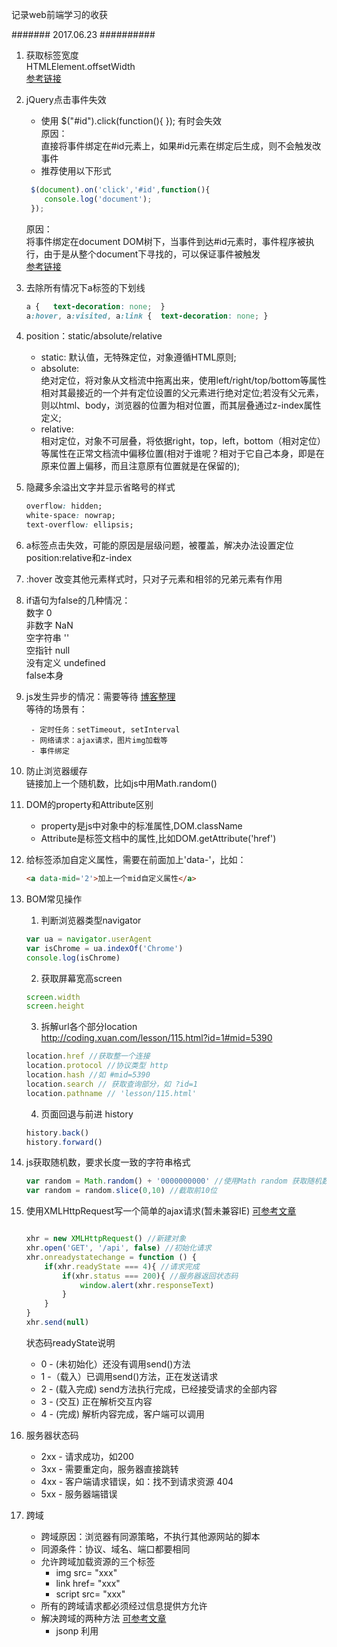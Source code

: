 记录web前端学习的收获

####### 2017.06.23 ##########  
1. 获取标签宽度  
   HTMLElement.offsetWidth  
   [参考链接](https://developer.mozilla.org/en-US/docs/Web/API/HTMLElement/offsetWidth "获取标签宽度")  

2. jQuery点击事件失效  
   + 使用 $("#id").click(function(){ }); 有时会失效  
     原因：  
     直接将事件绑定在#id元素上，如果#id元素在绑定后生成，则不会触发改事件  
   + 推荐使用以下形式    

   	```javascript
     $(document).on('click','#id',function(){  
        console.log('document');  
     });  
	```

     原因：  
     将事件绑定在document DOM树下，当事件到达#id元素时，事件程序被执行，由于是从整个document下寻找的，可以保证事件被触发  
     [参考链接](https://stackoverflow.com/questions/14879168/document-onclick-id-function-vs-id-onclick-function "jQuery $(#id).click 和 $(document).on(click,#id,function(){ })区别")  
3. 去除所有情况下a标签的下划线  

	```css
   	a {   text-decoration: none;  }  
   	a:hover, a:visited, a:link {  text-decoration: none; }  
   ```

4. position：static/absolute/relative  
   + static: 默认值，无特殊定位，对象遵循HTML原则;  
   + absolute:   
	 绝对定位，将对象从文档流中拖离出来，使用left/right/top/bottom等属性相对其最接近的一个并有定位设置的父元素进行绝对定位;若没有父元素，则以html、body，浏览器的位置为相对位置，而其层叠通过z-index属性定义;  
   + relative:  
	 相对定位，对象不可层叠，将依据right，top，left，bottom（相对定位）等属性在正常文档流中偏移位置(相对于谁呢？相对于它自己本身，即是在原来位置上偏移，而且注意原有位置就是在保留的);	  
5. 隐藏多余溢出文字并显示省略号的样式  
	```css
    overflow: hidden;  
    white-space: nowrap;  
    text-overflow: ellipsis;   
    ```
6. a标签点击失效，可能的原因是层级问题，被覆盖，解决办法设置定位position:relative和z-index  
7. :hover 改变其他元素样式时，只对子元素和相邻的兄弟元素有作用   
8. if语句为false的几种情况：  
  数字 0   
  非数字 NaN   
  空字符串 ''   
  空指针 null  
  没有定义 undefined  
  false本身   
9. js发生异步的情况：需要等待  [博客整理](http://blog.csdn.net/lizhenqii/article/details/77806681 "博客整理")  
	等待的场景有：

		- 定时任务：setTimeout, setInterval  
		- 网络请求：ajax请求，图片img加载等  
		- 事件绑定  

10. 防止浏览器缓存  
	链接加上一个随机数，比如js中用Math.random()  
11. DOM的property和Attribute区别  
	- property是js中对象中的标准属性,DOM.className  
	- Attribute是标签文档中的属性,比如DOM.getAttribute('href')  
12. 给标签添加自定义属性，需要在前面加上'data-'，比如：

	```html
	<a data-mid='2'>加上一个mid自定义属性</a>
	```
13. BOM常见操作  
	1. 判断浏览器类型navigator  

	```javascript
	var ua = navigator.userAgent
	var isChrome = ua.indexOf('Chrome')
	console.log(isChrome)
	```
	2. 获取屏幕宽高screen  

	```javascript
	screen.width
	screen.height
	```
	3. 拆解url各个部分location  
	http://coding.xuan.com/lesson/115.html?id=1#mid=5390  

	```javascript
	location.href //获取整一个连接
	location.protocol //协议类型 http
	location.hash //如 #mid=5390 
	location.search // 获取查询部分，如 ?id=1
	location.pathname // 'lesson/115.html'
	```
	4. 页面回退与前进 history  
	
	```javascript
	history.back()
	history.forward()
	```
14. js获取随机数，要求长度一致的字符串格式  
	
	```javascript
	var random = Math.random() + '0000000000' //使用Math random 获取随机数，再加上10位0
	var random = random.slice(0,10) //截取前10位

	```
15. 使用XMLHttpRequest写一个简单的ajax请求(暂未兼容IE) [可参考文章](http://blog.csdn.net/liujiahan629629/article/details/17126727 "可参考文章")   

	```javascript

	xhr = new XMLHttpRequest() //新建对象
	xhr.open('GET', '/api', false) //初始化请求
	xhr.onreadystatechange = function () {
		if(xhr.readyState === 4){ //请求完成
			if(xhr.status === 200){ //服务器返回状态码
				window.alert(xhr.responseText)
			}
		}
	}
	xhr.send(null)

	```
	状态码readyState说明  

	 - 0 - (未初始化）还没有调用send()方法   
	 - 1 -（载入）已调用send()方法，正在发送请求   
	 - 2 - (载入完成) send方法执行完成，已经接受请求的全部内容  
	 - 3 - (交互) 正在解析交互内容  
	 - 4 - (完成) 解析内容完成，客户端可以调用  

16. 服务器状态码
	
	 - 2xx - 请求成功，如200
	 - 3xx - 需要重定向，服务器直接跳转
	 - 4xx - 客户端请求错误，如：找不到请求资源 404
	 - 5xx - 服务器端错误

17. 跨域
	
	 - 跨域原因：浏览器有同源策略，不执行其他源网站的脚本  
	 - 同源条件：协议、域名、端口都要相同  
	 - 允许跨域加载资源的三个标签
	 	 - img src= "xxx"
	 	 - link href= "xxx"
	 	 - script src= "xxx"
 	 - 所有的跨域请求都必须经过信息提供方允许
 	 - 解决跨域的两种方法  [可参考文章](http://blog.csdn.net/liujiahan629629/article/details/17126727 "可参考文章")  
 	 	- jsonp 利用<script>标签中src属性能够跨域访问的特性，先定义了一个回调方法，然后将其当作url参数的一部分发送到服务端，服务端通过字符串拼接的方式将数据包裹在回调方法中，再返回回来
 	 	- 服务器端设置 http header

18. cookie 和 sessionStorage localStorage区别
	
	 - 容量：cookie大小只有4KB，sessionStorage和localStorage有5MB
	 - 请求携带：所有http请求都要到上cookie，影响效率
	 - API易用性：cookie简单，需要封装，document.cookie = …  
       其他两个简单易用，如localStorage.getItem(key) localStorage.setItem(key, value)

19. 监听页面加载完的两种形式  

	 - 资源全部加载完的情况
	 ```javascript
	 window.addEventListener('load', function(){
	 	// 页面资源全部加载完全，包括视频、图片，才能执行
	 })
	 ```
	 - 只渲染完DOM，未加载完全部资源
	 ```javascript
	 document.addEventListener('DOMContentLoaded', function(){
	 	// 只渲染完DOM即可执行，未加载完全部资源，如视频、图片
	 })
	 ```
20. 从输入url到看到页面的详细过程  
	主要有两个过程  
	 - 加载资源的过程
	 	 1. 浏览器根据域名从DNS服务器获取IP地址
	 	 2. 向该IP地址的机器发送http请求
	 	 3. 服务器收到请求，返回数据
	 	 4. 浏览器接受返回的数据
	 - 渲染页面的过程
	 	 1. 根据html渲染成DOM Tree，只是DOM节点结构，还没有样式
	 	 2. 根据css渲染成CSSOM
	 	 3. 将DOM Tree和CSSOM整合成渲染树RenderTree，既有结构，又有样式
	 	 4. 浏览器根据RenderTree展示页面  
	 	 5. 遇到script会发生阻塞，先执行JavaScript的内容，因为js可以改变DOM节点和结构  
	 备注：第1、2、3步没有固定顺序，如果已经渲染CSSOM，在渲染html时，会即时渲染成RenderTree  

21.	性能优化  [博客整理](http://blog.csdn.net/lizhenqii/article/details/77856311 "博客整理")  

	 - 优化原则   
		 - 多使用内存、缓存或其他方法   
		 - 多使用CPU计算，减少网络请求  
			 
	 - 入手方面：   
		- 加载页面和资源   
			 - 资源压缩合并
		 	 - 使用CDN
	 	 	 - 静态资源缓存
	 	 	 - 使用SSR后台渲染，数据直接渲染成HTML  
	 	
	    - 页面渲染  
	 	 	 - CSS在前，JS在后，这跟渲染的过程有关
	 	 	 - 懒加载
	 	 	 - 减少DOM查询，DOM查询前可以先做缓存
	 	 	 - 减少DOM操作，尽量合并操作
	 	 	 - 事件节流，比如设置一定时间才监听
	 	 	 - 尽早操作，比如使用DOMConentLoaded，代替onload

22. 前端安全问题  

	 - XSS 跨站脚本攻击  
	 恶意攻击者往Web页面里插入恶意Script代码，当用户浏览该页之时，嵌入其中Web里面的Script代码会被执行，从而达到恶意攻击用户的目的。  
	 (跨站脚本攻击(Cross Site Scripting)，为不和层叠样式表(Cascading Style Sheets, CSS)的缩写混淆，故将跨站脚本攻击缩写为XSS)   

	 例子：写博客时，添加script代码获取用户cookie，发送到自己的服务器，当用户查看博客时，即可产生攻击  
	 防范：1. 前端替换关键字，例如替换 < 和 >  2. 后端替换  
	 - CSRF 跨站请求伪造  
	 CSRF（Cross-site request forgery）跨站请求伪造，也被称为“One Click Attack”或者Session Riding，通常缩写为CSRF或者XSRF，是一种对网站的恶意利用。  
	 尽管听起来像跨站脚本（XSS），但它与XSS非常不同，XSS利用站点内的信任用户，而CSRF则通过伪装来自受信任用户的请求来利用受信任的网站。与XSS攻击相比，CSRF攻击往往不大流行（因此对其进行防范的资源也相当稀少）和难以防范，所以被认为比XSS更具危险性。  

	 例子：发钓鱼邮件，点击付款  
	 防范：增加验证流程，如输入指纹、密码、短信验证码  

23. sass学习笔记  

	- Sass 允许将一套 CSS 样式嵌套进另一套样式中，内层的样式将它外层的选择器作为父选择器  
	```
	#main p {
		color: #00ff00;
		width: 97%;

		.redbox {
			background-color: #ff0000;
			color: #000000;
		}
	}

	编译为

	#main p {
		color: #00ff00;
		width: 97%; 
	}
	#main p .redbox {
		background-color: #ff0000;
		color: #000000; 
	}
	```

	- 父选择器 &: 代表嵌套规则外层的父选择器  
	```
	a {
		font-weight: bold;
		text-decoration: none;
		&:hover { text-decoration: underline; }
		body.firefox & { font-weight: normal; }
	}

	编译为

	a {
		font-weight: bold;
		text-decoration: none; 
	}
	a:hover {
		text-decoration: underline; 
	}
	body.firefox a {
		font-weight: normal; 
	}
	```

	- 属性嵌套: CSS 属性遵循相同的命名空间 (namespace)，比如 font-family, font-size, font-weight 都以 font 作为属性的命名空间。为了便于管理这样的属性，同时也为了避免了重复输入，Sass 允许将属性嵌套在命名空间中  
	```
	.funky {
		font: {
			family: fantasy;
			size: 30em;
			weight: bold;
		}
	}

	编译为:  

	.funky {
		font-family: fantasy;
		font-size: 30em;
		font-weight: bold; 
	}
	```

	- 注释： Sass 支持标准的 CSS 多行注释 /* */，以及单行注释 //，前者会 被完整输出到编译后的 CSS 文件中，而后者则不会  

	- 变量 $:  
	变量支持块级作用域，嵌套规则内定义的变量只能在嵌套规则内使用（局部变量），不在嵌套规则内定义的变量则可在任何地方使用（全局变量）。将局部变量转换为全局变量可以添加 !global 声明。   
	可以在变量的结尾添加 !default 给一个未通过 !default 声明赋值的变量赋值，此时，如果变量已经被赋值，不会再被重新赋值，但是如果变量还没有被赋值，则会被赋予新的值。  
	```
	$width: 5em;

	直接使用即调用变量：

	#main {
		width: $width;
	}
	```
	- 数据类型: 支持 6 种主要的数据类型
	```
	数字，1, 2, 13, 10px
	字符串，有引号字符串与无引号字符串，"foo", 'bar', baz
	颜色，blue, #04a3f9, rgba(255,0,0,0.5)
	布尔型，true, false
	空值，null
	数组 (list)，用空格或逗号作分隔符，1.5em 1em 0 2em, Helvetica, Arial, sans-serif
	maps, 相当于 JavaScript 的 object，(key1: value1, key2: value2)
	```

	- 运算  
	1. 数字运算  
	2. 颜色值运算  
	3. 字符串运算  
	4. 布尔运算  
	
	- 函数

	- 插值语句 #{}: 通过 #{} 插值语句可以在选择器或属性名中使用变量  
	```
	$name: foo;
	$attr: border;
	p.#{$name} {
		#{$attr}-color: blue;
	}
	编译为

	p.foo {
		border-color: blue; 
	}
	```

	- @extend 引用另一个类的样式
	```
	.error {
	border: 1px #f00;
		background-color: #fdd;
	}
	.seriousError {
		border-width: 3px;
	}

	-->

	.error {
		border: 1px #f00;
		background-color: #fdd;
	}
	.seriousError {
		@extend .error;
		border-width: 3px;
	}
	```
	- 控制指令: @if @for @each @while  

	- 混合指令 (Mixin Directives)
	混合指令（Mixin）用于定义可重复使用的样式，避免了使用无语意的 class，比如 .float-left。混合指令可以包含所有的 CSS 规则，绝大部分 Sass 规则，甚至通过参数功能引入变量，输出多样化的样式。  

	1. 定义混合指令 @mixin  
	```
	@mixin large-text {
		font: {
			family: Arial;
			size: 20px;
			weight: bold;
		}
		color: #ff0000;
	}
	```
	2. 引用混合样式 @include  
	```
	.page-title {
		@include large-text;
		padding: 4px;
		margin-top: 10px;
	}
	```
	3. 参数
	```
	@mixin sexy-border($color, $width) {
	border: {
		color: $color;
		width: $width;
		style: dashed;
	}
	}
	p { @include sexy-border(blue, 1in); }
	```
	  
24. 国外信用卡格式

```
#### 信用卡格式
```
defaultFormat = /(\d{1,4})/g;
cards = [
    {
      type: 'amex',
      pattern: /^3[47]/,
      format: /(\d{1,4})(\d{1,6})?(\d{1,5})?/,
      length: [15],
      cvcLength: [4],
      luhn: true
    }, {
      type: 'dankort',
      pattern: /^5019/,
      format: defaultFormat,
      length: [16],
      cvcLength: [3],
      luhn: true
    }, {
      type: 'hipercard',
      pattern: /^(384100|384140|384160|606282|637095|637568|60(?!11))/,
      format: defaultFormat,
      length: [14, 15, 16, 17, 18, 19],
      cvcLength: [3],
      luhn: true
    }, {
      type: 'dinersclub',
      pattern: /^(36|38|30[0-5])/,
      format: /(\d{1,4})(\d{1,6})?(\d{1,4})?/,
      length: [14],
      cvcLength: [3],
      luhn: true
    }, {
      type: 'discover',
      pattern: /^(6011|65|64[4-9]|622)/,
      format: defaultFormat,
      length: [16],
      cvcLength: [3],
      luhn: true
    }, {
      type: 'jcb',
      pattern: /^35/,
      format: defaultFormat,
      length: [16],
      cvcLength: [3],
      luhn: true
    }, {
      type: 'laser',
      pattern: /^(6706|6771|6709)/,
      format: defaultFormat,
      length: [16, 17, 18, 19],
      cvcLength: [3],
      luhn: true
    }, {
      type: 'maestro',
      pattern: /^(5018|5020|5038|6304|6703|6708|6759|676[1-3])/,
      format: defaultFormat,
      length: [12, 13, 14, 15, 16, 17, 18, 19],
      cvcLength: [3],
      luhn: true
    }, {
      type: 'mastercard',
      pattern: /^(5[1-5]|677189)|^(222[1-9]|2[3-6]\d{2}|27[0-1]\d|2720)/,
      format: defaultFormat,
      length: [16],
      cvcLength: [3],
      luhn: true
    }, {
      type: 'unionpay',
      pattern: /^62/,
      format: defaultFormat,
      length: [16, 17, 18, 19],
      cvcLength: [3],
      luhn: false
    }, {
      type: 'visaelectron',
      pattern: /^4(026|17500|405|508|844|91[37])/,
      format: defaultFormat,
      length: [16],
      cvcLength: [3],
      luhn: true
    }, {
      type: 'elo',
      pattern: /^(4011(78|79)|43(1274|8935)|45(1416|7393|763(1|2))|50(4175|6699|67[0-7][0-9]|9000)|627780|63(6297|6368)|650(03([^4])|04([0-9])|05(0|1)|4(0[5-9]|3[0-9]|8[5-9]|9[0-9])|5([0-2][0-9]|3[0-8])|9([2-6][0-9]|7[0-8])|541|700|720|901)|651652|655000|655021)/,
      format: defaultFormat,
      length: [16],
      cvcLength: [3],
      luhn: true
    }, {
      type: 'visa',
      pattern: /^4/,
      format: defaultFormat,
      length: [13, 16, 19],
      cvcLength: [3],
      luhn: true
    }
  ];

```






 







    



